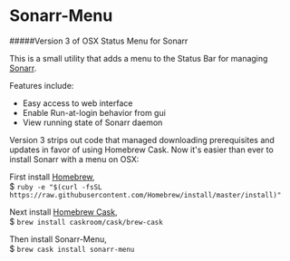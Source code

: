 # Sonarr-Menu
#####Version 3 of OSX Status Menu for Sonarr 

This is a small utility that adds a menu to the Status Bar for managing [Sonarr](https://sonarr.tv).

Features include:
* Easy access to web interface
* Enable Run-at-login behavior from gui
* View running state of Sonarr daemon

Version 3 strips out code that managed downloading prerequisites and updates in favor of using Homebrew Cask.
Now it's easier than ever to install Sonarr with a menu on OSX:

First install [Homebrew](http://brew.sh/),  
$ `ruby -e "$(curl -fsSL https://raw.githubusercontent.com/Homebrew/install/master/install)"`  

Next install [Homebrew Cask](http://caskroom.io/),  
$ `brew install caskroom/cask/brew-cask`

Then install Sonarr-Menu,  
$ `brew cask install sonarr-menu`
